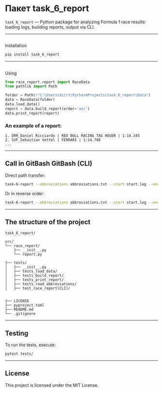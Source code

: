 # Пакет task_6_report

`task_6_report` — Python package for analyzing Formula 1 race results: loading logs, building reports, output via CLI.

---

## 
Installation

```bash
pip install task_6_report
```

---

## 
Using

```python
from race_report.report import RaceData
from pathlib import Path

folder = Path(r"C:\Users\dzirt\PycharmProjects\task_6_report\Data")
data = RaceData(folder)
data.load_data()
report = data.build_report(order='asc')
data.print_report(report)
```

### An example of a report:

```
1. DRR_Daniel Ricciardo | RED BULL RACING TAG HEUER | 1:14.345
2. SVF_Sebastian Vettel | FERRARI | 1:14.788
...
```

---

## Call in GitBash GitBash (CLI)

Direct path transfer:

```bash
task-6-report --abbreviations abbreviations.txt --start start.log --end end.log --order asc
```

Or in reverse order:

```bash
task-6-report --abbreviations abbreviations.txt --start start.log --end end.log --order desc
```

---

## The structure of the project

```
task_6_report/

src/
└── race_report/
    ├── __init__.py
    └── report.py

├── tests/
│   ├── __init__.py
│   ├── tests_load_data/
│   ├── tests_build_report/
│   ├── tests_print_report/
│   ├── tests_read_abbreviations/
│   ├── test_race_report(CLI)/


├── LICENSE
├── pyproject.toml
├── README.md
└── .gitignore
```

---

## Testing

To run the tests, execute:

```bash
pytest tests/
```

---

## License

This project is licensed under the MIT License.